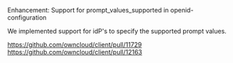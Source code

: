 Enhancement: Support for prompt_values_supported in openid-configuration

We implemented support for idP's to specify the supported prompt values.

https://github.com/owncloud/client/pull/11729
https://github.com/owncloud/client/pull/12163
